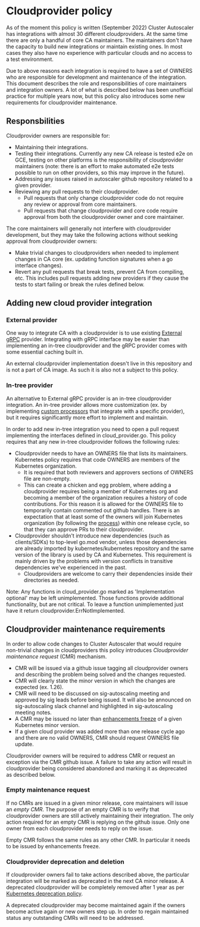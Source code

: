 # Cloudprovider policy

As of the moment this policy is written (September 2022) Cluster Autoscaler has
integrations with almost 30 different cloudproviders. At the same time there
are only a handful of core CA maintainers. The maintainers don't have the
capacity to build new integrations or maintain existing ones. In most cases they
also have no experience with particular clouds and no access to a test
environment.

Due to above reasons each integration is required to have a set of OWNERS who
are responsible for development and maintenance of the integration. This
document describes the role and responsibilities of core maintainers and
integration owners. A lot of what is described below has been unofficial
practice for multiple years now, but this policy also introduces some new
requirements for cloudprovider maintenance.

## Responsbilities

Cloudprovider owners are responsible for:

  * Maintaining their integrations.
  * Testing their integrations. Currently any new CA release is tested e2e on
    GCE, testing on other platforms is the responsibility of cloudprovider
    maintainers (note: there is an effort to make automated e2e tests possible
    to run on other providers, so this may improve in the future).
  * Addressing any issues raised in autoscaler github repository related to a
    given provider.
  * Reviewing any pull requests to their cloudprovider.
    * Pull requests that only change cloudprovider code do not require any
      review or approval from core maintainers.
    * Pull requests that change cloudprovider and core code require approval
      from both the cloudprovider owner and core maintainer.

The core maintainers will generally not interfere with cloudprovider
development, but they may take the following actions without seeking approval
from cloudprovider owners:

  * Make trivial changes to cloudproviders when needed to implement changes in
    CA core (ex. updating function signatures when a go interface
    changes).
  * Revert any pull requests that break tests, prevent CA from compiling, etc.
    This includes pull requests adding new providers if they cause the tests to
    start failing or break the rules defined below.

## Adding new cloud provider integration

### External provider

One way to integrate CA with a cloudprovider is to use existing
[External
gRPC](https://github.com/kubernetes/autoscaler/tree/master/cluster-autoscaler/cloudprovider/externalgrpc)
provider. Integrating with gRPC interface may be easier than implementing an
in-tree cloudprovider and the gRPC provider comes with some essential caching
built in.

An external cloudprovider implementation doesn't live in this repository and is
not a part of CA image. As such it is also not a subject to this policy.

### In-tree provider

An alternative to External gRPC provider is an in-tree cloudprovider
integration. An in-tree provider allows more customization (ex. by implementing
[custom processors](https://github.com/kubernetes/autoscaler/tree/master/cluster-autoscaler/processors)
that integrate with a specific provider), but it requires significantly more effort to
implement and maintain.

In order to add new in-tree integration you need to open a pull request implementing
the interfaces defined in cloud\_provider.go. This policy requires that any new
in-tree cloudprovider follows the following rules:

  * Cloudprovider needs to have an OWNERS file that lists its maintainers.
    Kubernetes policy requires that code OWNERS are members of the Kubernetes
    organization.
    * It is required that both reviewers and approvers sections of OWNERS file
      are non-empty.
    * This can create a chicken and egg problem, where adding a cloudprovider
      requires being a member of Kubernetes org and becoming a member of the
      organization requires a history of code contributions. For this reason it
      is allowed for the OWNERS file to temporarily contain commented out github
      handles. There is an expectation that at least some of the owners will
      join Kubernetes organization (by following the
      [process](https://github.com/kubernetes/community/blob/master/community-membership.md))
      within one release cycle, so that they can approve PRs to their
      cloudprovider.
  * Cloudprovider shouldn't introduce new dependencies (such as clients/SDKs)
    to top-level go.mod vendor, unless those dependencies are already imported
    by kubernetes/kubernetes repository and the same version of the library is
    used by CA and Kubernetes. This requirement is mainly driven by
    the problems with version conflicts in transitive dependencies we've
    experienced in the past.
    * Cloudproviders are welcome to carry their dependencies inside their
      directories as needed.

Note: Any functions in cloud\_provider.go marked as 'Implementation optional'
may be left unimplemented. Those functions provide additional functionality, but
are not critical. To leave a function unimplemented just have it return
cloudprovider.ErrNotImplemented.

## Cloudprovider maintenance requirements

In order to allow code changes to Cluster Autoscaler that would require
non-trivial changes in cloudproviders this policy introduces _Cloudprovider
maintenance request_ (CMR) mechanism.

 * CMR will be issued via a github issue tagging all
   cloudprovider owners and describing the problem being solved and the changes
   requested.
 * CMR will clearly state the minor version in which the changes are expected
   (ex. 1.26).
 * CMR will need to be discussed on sig-autoscaling meeting and approved by
   sig leads before being issued. It will also be announced on sig-autoscaling
   slack channel and highlighted in sig-autoscaling meeting notes.
 * A CMR may be issued no later than [enhancements
   freeze](https://github.com/kubernetes/sig-release/blob/master/releases/release_phases.md#enhancements-freeze)
   of a given Kubernetes minor version.
 * If a given cloud provider was added more than one release cycle ago and there
   are no valid OWNERS, CMR should request OWNERS file update.

Cloudprovider owners will be required to address CMR or request an exception via
the CMR github issue. A failure to take any action will result in cloudprovider
being considered abandoned and marking it as deprecated as described below.

### Empty maintenance request

If no CMRs are issued in a given minor release, core maintainers will issue an
_empty CMR_. The purpose of an empty CMR is to verify that cloudprovider owners
are still actively maintaining their integration. The only action required for
an empty CMR is replying on the github issue. Only one owner from each
cloudprovider needs to reply on the issue.

Empty CMR follows the same rules as any other CMR. In particular it needs to be
issued by enhancements freeze.

### Cloudprovider deprecation and deletion

If cloudprovider owners fail to take actions described above, the particular
integration will be marked as deprecated in the next CA minor release. A
deprecated cloudprovider will be completely removed after 1 year as per
[Kubernetes deprecation
policy](https://kubernetes.io/docs/reference/using-api/deprecation-policy/#deprecating-a-feature-or-behavior).

A deprecated cloudprovider may become maintained again if the owners become
active again or new owners step up. In order to regain maintained status any
outstanding CMRs will need to be addressed.
